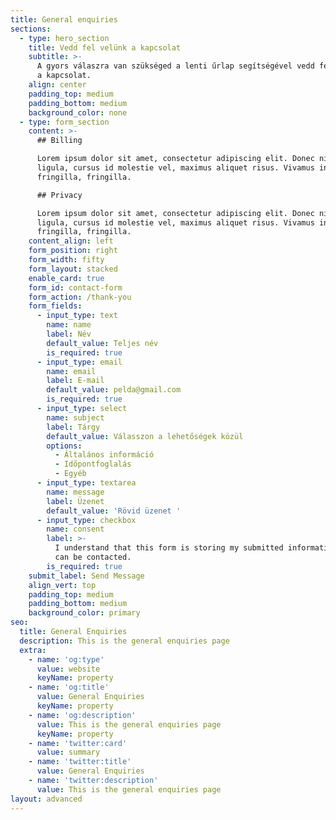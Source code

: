 ```yaml
---
title: General enquiries
sections:
  - type: hero_section
    title: Vedd fel velünk a kapcsolat
    subtitle: >-
      A gyors válaszra van szükséged a lenti űrlap segítségével vedd fel velünk
      a kapcsolat.
    align: center
    padding_top: medium
    padding_bottom: medium
    background_color: none
  - type: form_section
    content: >-
      ## Billing

      Lorem ipsum dolor sit amet, consectetur adipiscing elit. Donec nisl
      ligula, cursus id molestie vel, maximus aliquet risus. Vivamus in nibh
      fringilla, fringilla.

      ## Privacy

      Lorem ipsum dolor sit amet, consectetur adipiscing elit. Donec nisl
      ligula, cursus id molestie vel, maximus aliquet risus. Vivamus in nibh
      fringilla, fringilla.
    content_align: left
    form_position: right
    form_width: fifty
    form_layout: stacked
    enable_card: true
    form_id: contact-form
    form_action: /thank-you
    form_fields:
      - input_type: text
        name: name
        label: Név
        default_value: Teljes név
        is_required: true
      - input_type: email
        name: email
        label: E-mail
        default_value: pelda@gmail.com
        is_required: true
      - input_type: select
        name: subject
        label: Tárgy
        default_value: Válasszon a lehetőségek közül
        options:
          - Általános információ
          - Időpontfoglalás
          - Egyéb
      - input_type: textarea
        name: message
        label: Üzenet
        default_value: 'Rövid üzenet '
      - input_type: checkbox
        name: consent
        label: >-
          I understand that this form is storing my submitted information so I
          can be contacted.
        is_required: true
    submit_label: Send Message
    align_vert: top
    padding_top: medium
    padding_bottom: medium
    background_color: primary
seo:
  title: General Enquiries
  description: This is the general enquiries page
  extra:
    - name: 'og:type'
      value: website
      keyName: property
    - name: 'og:title'
      value: General Enquiries
      keyName: property
    - name: 'og:description'
      value: This is the general enquiries page
      keyName: property
    - name: 'twitter:card'
      value: summary
    - name: 'twitter:title'
      value: General Enquiries
    - name: 'twitter:description'
      value: This is the general enquiries page
layout: advanced
---
```

